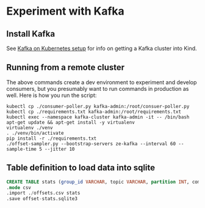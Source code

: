 # Experiment with Kafka

## Install Kafka

See [Kafka on Kubernetes setup](../kafka-setup/README.md) for info on getting a Kafka cluster into Kind.

## Running from a remote cluster

The above commands create a dev environment to experiment and develop consumers, but you presumably want to run commands in production as well. Here is how you run the script:

```shell
kubectl cp ./consumer-poller.py kafka-admin:/root/consuer-poller.py
kubectl cp ./requirements.txt kafka-admin:/root/requirements.txt
kubectl exec --namespace kafka-cluster kafka-admin -it -- /bin/bash
apt-get update && apt-get install -y virtualenv
virtualenv ./venv
. ./venv/bin/activate
pip install -r ./requirements.txt
./offset-sampler.py --bootstrap-servers ze-kafka --interval 60 --sample-time 5 --jitter 10
```

## Table definition to load data into sqlite

```sql
CREATE TABLE stats (group_id VARCHAR, topic VARCHAR, partition INT, commit_rate INT, offset_delta INT);
.mode csv
.import ./offsets.csv stats
.save offset-stats.sqlite3
```

